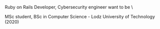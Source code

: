 Ruby on Rails Developer, Cybersecurity engineer want to be \

MSc student,
BSc in Computer Science - Lodz University of Technology (2020)
